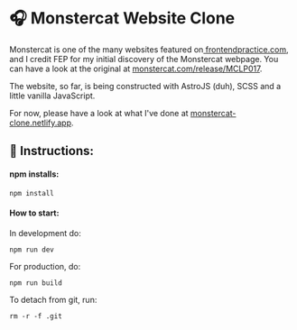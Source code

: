 # 🎧 Monstercat Website Clone

Monstercat is one of the many websites featured on[ frontendpractice.com](https://frontendpractice.com), and I credit FEP for my initial discovery of the Monstercat webpage. You can have a look at the original at [monstercat.com/release/MCLP017](https://www.monstercat.com/release/MCLP017).

The website, so far, is being constructed with AstroJS (duh), SCSS and a little vanilla JavaScript.

For now, please have a look at what I've done at [monstercat-clone.netlify.app](https://monstercat-clone.netlify.app).

## 📑 Instructions:

#### **npm installs:**

```
npm install
```

#### How to start:

In development do:

```
npm run dev
```

For production, do:

```
npm run build
```

To detach from git, run:

```
rm -r -f .git
```
